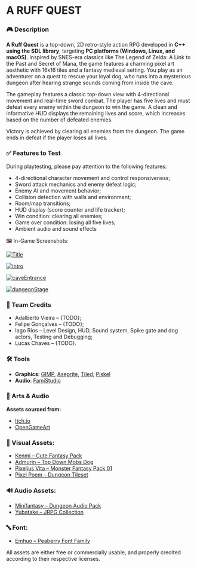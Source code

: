 # A RUFF QUEST

### 🎮 Description

**A Ruff Quest** is a top-down, 2D retro-style action RPG developed in **C++ using the SDL library**, targeting **PC platforms (Windows, Linux, and macOS)**. Inspired by SNES-era classics like The Legend of Zelda: A Link to the Past and Secret of Mana, the game features a charming pixel art aesthetic with 16x16 tiles and a fantasy medieval setting.
You play as an adventurer on a quest to rescue your loyal dog, who runs into a mysterious dungeon after hearing strange sounds coming from inside the cave.

The gameplay features a classic top-down view with 4-directional movement and real-time sword combat. The player has five lives and must defeat every enemy within the dungeon to win the game. A clean and informative HUD displays the remaining lives and score, which increases based on the number of defeated enemies.

Victory is achieved by clearing all enemies from the dungeon. The game ends in defeat if the player loses all lives.

### ✅ Features to Test
During playtesting, please pay attention to the following features:
- 4-directional character movement and control responsiveness;
- Sword attack mechanics and enemy defeat logic;
- Enemy AI and movement behavior;
- Collision detection with walls and environment;
- Room/map transitions;
- HUD display (score counter and life tracker);
- Win condition: clearing all enemies;
- Game over condition: losing all five lives;
- Ambient audio and sound effects

🖼️ In-Game Screenshots:

[![Title](https://raw.githubusercontent.com/LucasGChaves/DCC192_TP_Final/main/Demo/title.png "Title")](https://github.com/LucasGChaves/DCC192_TP_Final)

[![intro](https://raw.githubusercontent.com/LucasGChaves/DCC192_TP_Final/main/Demo/intro.png "intro")](https://github.com/LucasGChaves/DCC192_TP_Final)

[![caveEntrance](https://raw.githubusercontent.com/LucasGChaves/DCC192_TP_Final/main/Demo/caveEntrance.png "caveEntrance")](https://github.com/LucasGChaves/DCC192_TP_Final)

[![dungeonStage](https://raw.githubusercontent.com/LucasGChaves/DCC192_TP_Final/main/Demo/dungeonStage.png "dungeonStage")](https://github.com/LucasGChaves/DCC192_TP_Final)

### 👥 Team Credits
- Adalberto Vieira – {TODO};
- Felipe Gonçalves – {TODO};
- Iago Rios – Level Design, HUD, Sound system, Spike gate and dog actors, Testing and Debugging;
- Lucas Chaves – {TODO}.

### 🛠️ Tools
- **Graphics**: [GIMP](https://www.gimp.org/), [Aseprite](https://www.aseprite.org/), [Tiled](https://www.mapeditor.org/), [Piskel](https://www.piskelapp.com/)  
- **Audio**: [FamiStudio](https://famistudio.org/)

### 🎨 Arts & Audio
**Assets sourced from:**
- [Itch.io](https://itch.io)
- [OpenGameArt](https://opengameart.org)

### 🎨 Visual Assets:
- [Kenmi – Cute Fantasy Pack](https://kenmi-art.itch.io/)
- [Admurin – Top Down Mobs Dog](https://admurin.itch.io/top-down-mobs-dog)
- [Pixelius Vita – Monster Fantasy Pack 01](https://pixelius-vita.itch.io/free-asset-pack-01)
- [Pixel Poem – Dungeon Tileset](https://pixel-poem.itch.io/dungeon-assetpuck)

### 🔊 Audio Assets:
- [Minifantasy – Dungeon Audio Pack](https://leohpaz.itch.io/minifantasy-dungeon-sfx-pack)
- [Yubatake – JRPG Collection](https://opengameart.org/content/jrpg-collection)

### 🔤 Font:
- [Emhuo – Peaberry Font Family](https://emhuo.itch.io/peaberry-pixel-font)

All assets are either free or commercially usable, and properly credited according to their respective licenses.
